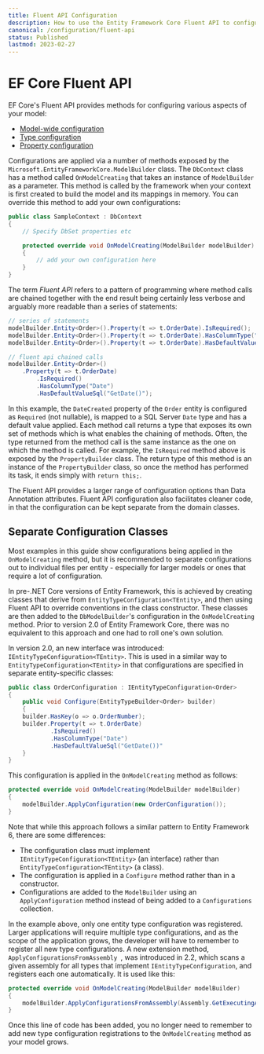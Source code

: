```yaml
---
title: Fluent API Configuration
description: How to use the Entity Framework Core Fluent API to configure aspects of the model
canonical: /configuration/fluent-api
status: Published
lastmod: 2023-02-27
---
```


# EF Core Fluent API

EF Core's Fluent API provides methods for configuring various aspects of your model:

- [Model-wide configuration](/configuration/fluent-api/model-configuration)
- [Type configuration](/configuration/fluent-api/type-configuration)
- [Property configuration](/configuration/fluent-api/property-configuration)

Configurations are applied via a number of methods exposed by the `Microsoft.EntityFrameworkCore.ModelBuilder` class. The `DbContext` class has a method called `OnModelCreating` that takes an instance of `ModelBuilder` as a parameter.  This method is called by the framework when your context is first created to build the model and its mappings in memory. You can override this method to add your own configurations:

```csharp
public class SampleContext : DbContext
{
    // Specify DbSet properties etc

    protected override void OnModelCreating(ModelBuilder modelBuilder)
    {
        // add your own configuration here
    }
}
```

The term _Fluent API_ refers to a pattern of programming where method calls are chained together with the end result being certainly less verbose and arguably more readable than a series of statements:

```csharp
// series of statements
modelBuilder.Entity<Order>().Property(t => t.OrderDate).IsRequired();
modelBuilder.Entity<Order>().Property(t => t.OrderDate).HasColumnType("Date");
modelBuilder.Entity<Order>().Property(t => t.OrderDate).HasDefaultValueSql("GetDate()");

// fluent api chained calls
modelBuilder.Entity<Order>()
    .Property(t => t.OrderDate)
        .IsRequired()
        .HasColumnType("Date")
        .HasDefaultValueSql("GetDate()");
```
In this example, the `DateCreated` property of the `Order` entity is configured as `Required` (not nullable), is mapped to a SQL Server `Date` type and has a default value applied. Each method call returns a type that exposes its own set of methods which is what enables the chaining of methods. Often, the type returned from the method call is the same instance as the one on which the method is called. For example, the `IsRequired` method above is exposed by the `PropertyBuilder` class. The return type of this method is an instance of the `PropertyBuilder` class, so once the method has performed its task, it ends simply with `return this;`.

The Fluent API provides a larger range of configuration options than Data Annotation attributes. Fluent API configuration also facilitates cleaner code, in that the configuration can be kept separate from the domain classes. 

## Separate Configuration Classes

Most examples in this guide show configurations being applied in the `OnModelCreating` method, but it is recommended to separate configurations out to individual files per entity - especially for larger models or ones that require a lot of configuration. 

In pre-.NET Core versions of Entity Framework, this is achieved by creating classes that derive from `EntityTypeConfiguration<TEntity>`, and then using Fluent API to override conventions in the class constructor. These classes are then added to the `DbModelBuilder`'s configuration in the `OnModelCreating` method. Prior to version 2.0 of Entity Framework Core, there was no equivalent to this approach and one had to roll one's own solution.

In version 2.0, an new interface was introduced: `IEntityTypeConfiguration<TEntity>`. This is used in a similar way to `EntityTypeConfiguration<TEntity>` in that configurations are specified in separate entity-specific classes:

```csharp
public class OrderConfiguration : IEntityTypeConfiguration<Order>
{
    public void Configure(EntityTypeBuilder<Order> builder)
    {
	builder.HasKey(o => o.OrderNumber);
	builder.Property(t => t.OrderDate)
            .IsRequired()
            .HasColumnType("Date")
            .HasDefaultValueSql("GetDate())"
    }
}
```

This configuration is applied in the `OnModelCreating` method as follows:

```csharp
protected override void OnModelCreating(ModelBuilder modelBuilder)
{
    modelBuilder.ApplyConfiguration(new OrderConfiguration());
}
```
Note that while this approach follows a similar pattern to Entity Framework 6, there are some differences:

- The configuration class must implement `IEntityTypeConfiguration<TEntity>` (an interface) rather than `EntityTypeConfiguration<TEntity>` (a class).
- The configuration is applied in a `Configure` method rather than in a constructor.
- Configurations are added to the `ModelBuilder` using an `ApplyConfiguration` method instead of being added to a `Configurations` collection. 

In the example above, only one entity type configuration was registered. Larger applications will require multiple type configurations, and as the scope of the application grows, the developer will have to remember to register all new type configurations. A new extension method, `ApplyConfigurationsFromAssembly `,  was introduced in 2.2, which scans a given assembly for all types that implement `IEntityTypeConfiguration`, and registers each one automatically. It is used like this:

```csharp
protected override void OnModelCreating(ModelBuilder modelBuilder)
{
    modelBuilder.ApplyConfigurationsFromAssembly(Assembly.GetExecutingAssembly());
}
```
Once this line of code has been added, you no longer need to remember to add new type configuration registrations to the `OnModelCreating` method as your model grows.